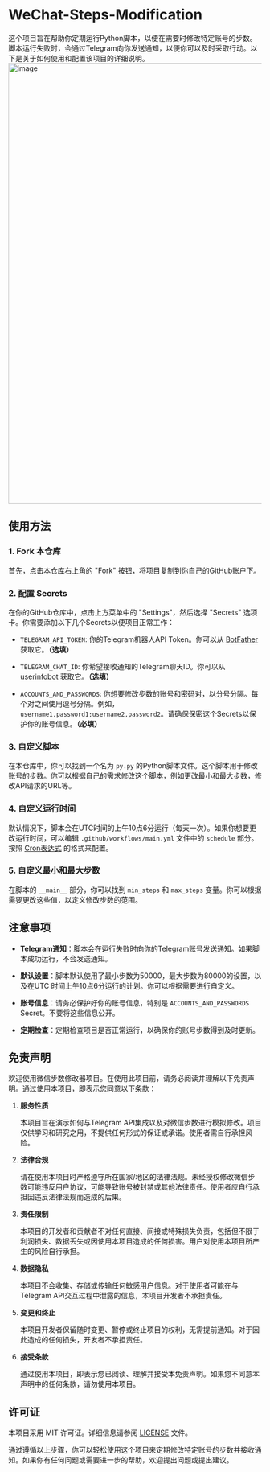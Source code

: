 # WeChat-Steps-Modification

这个项目旨在帮助你定期运行Python脚本，以便在需要时修改特定账号的步数。脚本运行失败时，会通过Telegram向你发送通知，以便你可以及时采取行动。以下是关于如何使用和配置该项目的详细说明。
<img width="876" alt="image" src="https://github.com/ymyuuu/WeChat-Steps-Modification/assets/135582157/7325fabb-f20d-4835-8e71-5ce0fc3d22d3">


## 使用方法

### 1. Fork 本仓库

首先，点击本仓库右上角的 "Fork" 按钮，将项目复制到你自己的GitHub账户下。

### 2. 配置 Secrets

在你的GitHub仓库中，点击上方菜单中的 "Settings"，然后选择 "Secrets" 选项卡。你需要添加以下几个Secrets以便项目正常工作：

- `TELEGRAM_API_TOKEN`: 你的Telegram机器人API Token。你可以从 [BotFather](https://core.telegram.org/bots#botfather) 获取它。**（选填）**

- `TELEGRAM_CHAT_ID`: 你希望接收通知的Telegram聊天ID。你可以从 [userinfobot](https://core.telegram.org/bots#usernames-and-telegram-ids) 获取它。**（选填）**

- `ACCOUNTS_AND_PASSWORDS`: 你想要修改步数的账号和密码对，以分号分隔。每个对之间使用逗号分隔。例如，`username1,password1;username2,password2`。请确保保密这个Secrets以保护你的账号信息。**（必填）**

### 3. 自定义脚本

在本仓库中，你可以找到一个名为 `py.py` 的Python脚本文件。这个脚本用于修改账号的步数。你可以根据自己的需求修改这个脚本，例如更改最小和最大步数，修改API请求的URL等。

### 4. 自定义运行时间

默认情况下，脚本会在UTC时间的上午10点6分运行（每天一次）。如果你想要更改运行时间，可以编辑 `.github/workflows/main.yml` 文件中的 `schedule` 部分。按照 [Cron表达式](https://docs.github.com/en/actions/learn-github-actions/workflow-syntax-for-github-actions#onschedule) 的格式来配置。

### 5. 自定义最小和最大步数

在脚本的 `__main__` 部分，你可以找到 `min_steps` 和 `max_steps` 变量。你可以根据需要更改这些值，以定义修改步数的范围。


## 注意事项

- **Telegram通知**：脚本会在运行失败时向你的Telegram账号发送通知。如果脚本成功运行，不会发送通知。

- **默认设置**：脚本默认使用了最小步数为50000，最大步数为80000的设置，以及在UTC 时间上午10点6分运行的计划。你可以根据需要进行自定义。

- **账号信息**：请务必保护好你的账号信息，特别是 `ACCOUNTS_AND_PASSWORDS` Secret。不要将这些信息公开。

- **定期检查**：定期检查项目是否正常运行，以确保你的账号步数得到及时更新。


## 免责声明

欢迎使用微信步数修改器项目。在使用此项目前，请务必阅读并理解以下免责声明。通过使用本项目，即表示您同意以下条款：

1. **服务性质**

   本项目旨在演示如何与Telegram API集成以及对微信步数进行模拟修改。项目仅供学习和研究之用，不提供任何形式的保证或承诺。使用者需自行承担风险。

2. **法律合规**

   请在使用本项目时严格遵守所在国家/地区的法律法规。未经授权修改微信步数可能违反用户协议，可能导致账号被封禁或其他法律责任。使用者应自行承担因违反法律法规而造成的后果。

3. **责任限制**

   本项目的开发者和贡献者不对任何直接、间接或特殊损失负责，包括但不限于利润损失、数据丢失或因使用本项目造成的任何损害。用户对使用本项目所产生的风险自行承担。

4. **数据隐私**

   本项目不会收集、存储或传输任何敏感用户信息。对于使用者可能在与Telegram API交互过程中泄露的信息，本项目开发者不承担责任。

5. **变更和终止**

   本项目开发者保留随时变更、暂停或终止项目的权利，无需提前通知。对于因此造成的任何损失，开发者不承担责任。

6. **接受条款**

   通过使用本项目，即表示您已阅读、理解并接受本免责声明。如果您不同意本声明中的任何条款，请勿使用本项目。


## 许可证

本项目采用 MIT 许可证。详细信息请参阅 [LICENSE](LICENSE) 文件。

通过遵循以上步骤，你可以轻松使用这个项目来定期修改特定账号的步数并接收通知。如果你有任何问题或需要进一步的帮助，欢迎提出问题或提出建议。
